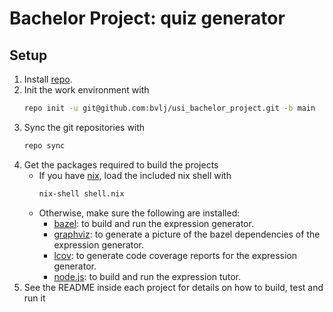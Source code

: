# Bachelor Project: quiz generator

## Setup

1. Install [repo](https://gerrit.googlesource.com/git-repo/).
2. Init the work environment with
    ```bash
    repo init -u git@github.com:bvlj/usi_bachelor_project.git -b main
    ```
3. Sync the git repositories with
    ```bash
    repo sync
    ```
4. Get the packages required to build the projects
    - If you have [nix](https://nixos.org/), load the
      included nix shell with
        ```bash
        nix-shell shell.nix
        ```
    - Otherwise, make sure the following are installed:
        - [bazel](https://bazel.build/): to build and run the
          expression generator.
        - [graphviz](https://graphviz.org/): to generate a picture
          of the bazel dependencies of the expression generator.
        - [lcov](http://ltp.sourceforge.net/coverage/lcov.php): to
          generate code coverage reports for the expression generator.
        - [node.js](https://nodejs.org/): to build and run the
          expression tutor.
5. See the README inside each project for details on how to build, test and run it